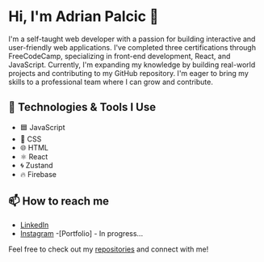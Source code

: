 # Hi, I'm Adrian Palcic 👋

I'm a self-taught web developer with a passion for building interactive and user-friendly web applications. I've completed three certifications through FreeCodeCamp, specializing in front-end development, React, and JavaScript. Currently, I'm expanding my knowledge by building real-world projects and contributing to my GitHub repository. I'm eager to bring my skills to a professional team where I can grow and contribute.

## 🚀 Technologies & Tools I Use

- 🟦 JavaScript
- 🎨 CSS
- 🌐 HTML
- ⚛️ React
- 🌀 Zustand
- 🔥 Firebase

## 📫 How to reach me

- [LinkedIn](https://www.linkedin.com/in/adrian-pal%C4%8Di%C4%87-10a9b1301/)
- [Instagram](https://www.instagram.com/adrian_palcic/)
-[Portfolio] - In progress...

Feel free to check out my [repositories](https://github.com/AdrianPalcic?tab=repositories) and connect with me!
